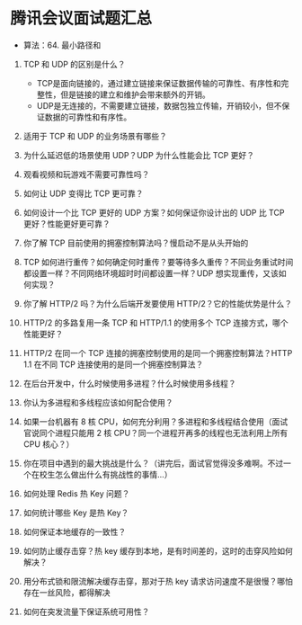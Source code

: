 # 腾讯会议面试题汇总

- 算法：64. 最小路径和

1. TCP 和 UDP 的区别是什么？

    - TCP是面向链接的，通过建立链接来保证数据传输的可靠性、有序性和完整性，但是链接的建立和维护会带来额外的开销。
    - UDP是无连接的，不需要建立链接，数据包独立传输，开销较小，但不保证数据的可靠性和有序性。

2. 适用于 TCP 和 UDP 的业务场景有哪些？
3. 为什么延迟低的场景使用 UDP？UDP 为什么性能会比 TCP 更好？
4. 观看视频和玩游戏不需要可靠性吗？
5. 如何让 UDP 变得比 TCP 更可靠？
6. 如何设计一个比 TCP 更好的 UDP 方案？如何保证你设计出的 UDP 比 TCP 更好？性能更好更可靠？
7. 你了解 TCP 目前使用的拥塞控制算法吗？慢启动不是从头开始的
8. TCP 如何进行重传？如何确定何时重传？要等待多久重传？不同业务重试时间都设置一样？不同网络环境超时时间都设置一样？UDP 想实现重传，又该如何实现？
9.  你了解 HTTP/2 吗？为什么后端开发要使用 HTTP/2？它的性能优势是什么？
10. HTTP/2 的多路复用一条 TCP 和 HTTP/1.1 的使用多个 TCP 连接方式，哪个性能更好？
11. HTTP/2 在同一个 TCP 连接的拥塞控制使用的是同一个拥塞控制算法？HTTP 1.1 在不同 TCP 连接使用的是同一个拥塞控制算法？
12. 在后台开发中，什么时候使用多进程？什么时候使用多线程？
13. 你认为多进程和多线程应该如何配合使用？
14. 如果一台机器有 8 核 CPU，如何充分利用？多进程和多线程结合使用（面试官说同个进程只能用 2 核 CPU？同一个进程开再多的线程也无法利用上所有 CPU 核心？）
15. 你在项目中遇到的最大挑战是什么？（讲完后，面试官觉得没多难啊。不过一个在校生怎么做出什么有挑战性的事情...）
16. 如何处理 Redis 热 Key 问题？
17. 如何统计哪些 Key 是热 Key？
18. 如何保证本地缓存的一致性？
19. 如何防止缓存击穿？热 key 缓存到本地，是有时间差的，这时的击穿风险如何解决？
20. 用分布式锁和限流解决缓存击穿，那对于热 key 请求访问速度不是很慢？哪怕存在一丝风险，都得解决
21. 如何在突发流量下保证系统可用性？



